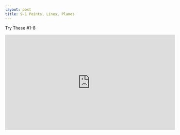 ```yaml
---
layout: post
title: 9-1 Points, Lines, Planes
---
```

Try These #1-8
<iframe width="560" height="315" src="https://www.youtube.com/embed/sQqaVH5GxUE" frameborder="0" allow="autoplay; encrypted-media" allowfullscreen></iframe>
